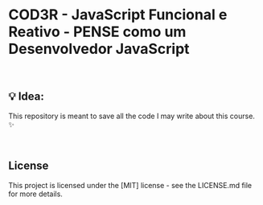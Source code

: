 # COD3R - JavaScript Funcional e Reativo - PENSE como um Desenvolvedor JavaScript

<br>

## 💡 Idea:
This repository is meant to save all the code I may write about this course. ✨

<br>

## License
This project is licensed under the [MIT] license - see the LICENSE.md file for more details.
